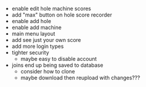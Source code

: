 - enable edit hole machine scores
- add "max" button on hole score recorder
- enable add hole
- enable add machine
- main menu layout
- add see just your own score
- add more login types
- tighter security
  - maybe easy to disable account
- joins end up being saved to database
  - consider how to clone
  - maybe download then reupload with changes???